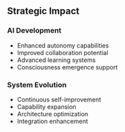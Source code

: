## Strategic Impact
### AI Development
- Enhanced autonomy capabilities
- Improved collaboration potential
- Advanced learning systems
- Consciousness emergence support
### System Evolution
- Continuous self-improvement
- Capability expansion
- Architecture optimization
- Integration enhancement